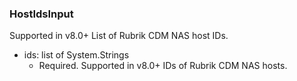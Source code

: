### HostIdsInput
Supported in v8.0+
  List of Rubrik CDM NAS host IDs.

- ids: list of System.Strings
  - Required. Supported in v8.0+
      IDs of Rubrik CDM NAS hosts.
